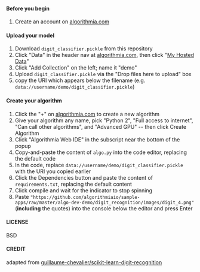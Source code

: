 #### Before you begin
1. Create an account on [algorithmia.com](https://algorithmia.com/)

#### Upload your model
1. Download `digit_classifier.pickle` from this repository
2. Click "Data" in the header nav at [algorithmia.com](https://algorithmia.com/), then click "[My Hosted Data](https://algorithmia.com/data/hosted)"
3. Click "Add Collection" on the left; name it "demo"
4. Upload `digit_classifier.pickle` via the "Drop files here to upload" box
5. copy the URI which appears below the filename (e.g. `data://username/demo/digit_classifier.pickle`)

#### Create your algorithm
1. Click the "+" on [algorithmia.com](https://algorithmia.com/) to create a new algorithm
2. Give your algorithm any name, pick "Python 2", "Full access to internet", "Can call other algorithms", and "Advanced GPU" -- then click Create Algorithm
3. Click "Algorithmia Web IDE" in the subscript near the bottom of the popup
4. Copy-and-paste the content of `algo.py` into the code editor, replacing the default code
5. In the code, replace `data://username/demo/digit_classifier.pickle` with the URI you copied earlier
6. Click the Dependencies button and paste the content of `requirements.txt`, replacing the default content
7. Click compile and wait for the indicator to stop spinning
8. Paste `"https://github.com/algorithmiaio/sample-apps/raw/master/algo-dev-demo/digit_recognition/images/digit_4.png"` (**including** the quotes) into the console below the editor and press Enter

#### LICENSE
BSD

#### CREDIT
adapted from
[guillaume-chevalier/scikit-learn-digit-recognition](https://raw.githubusercontent.com/guillaume-chevalier/scikit-learn-digit-recognition)